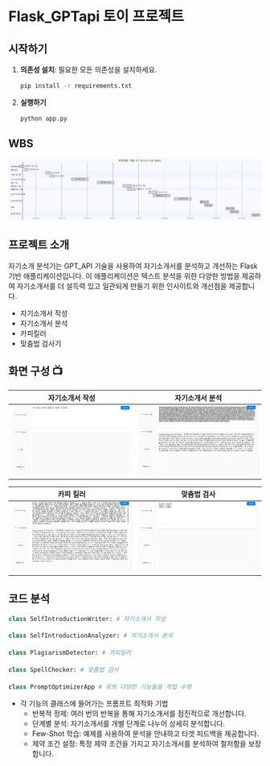 ﻿# Flask_GPTapi 토이 프로젝트


## 시작하기

1. **의존성 설치**: 필요한 모든 의존성을 설치하세요.
   ```bash
   pip install -r requirements.txt

   ```
2. **실행하기**
   ```bash
   python app.py
   ```

## WBS
![WBS](WBS.PNG)

## 프로젝트 소개
자기소개 분석기는 GPT_API 기술을 사용하여 자기소개서를 분석하고 개선하는 Flask 기반 애플리케이션입니다. 이 애플리케이션은 텍스트 분석을 위한 다양한 방법을 제공하여 자기소개서를 더 설득력 있고 일관되게 만들기 위한 인사이트와 개선점을 제공합니다.

- 자기소개서 작성
- 자기소개서 분석
- 카피킬러
- 맞춤법 검사기


 ## 화면 구성 📺

| 자기소개서 작성 | 자기소개서 분석  |
| --- | --- |
| ![alt text](<자기소개서 작성.gif>) | ![alt text](<자기소개서 분석.gif>) |

| 카피 킬러 | 맞춤법 검사 |
| --- | --- |
| ![alt text](<카피 킬러.gif>) | ![alt text](<맞춤법 검사.gif>) |

## 코드 분석
```python
class SelfIntroductionWriter: # 자기소개서 작성

class SelfIntroductionAnalyzer: # 자기소개서 분석

class PlagiarismDetector: # 카피킬러

class SpellChecker: # 맞춤법 검사

class PromptOptimizerApp # 위의 다양한 기능들을 작업 수행
```

- 각 기능의 클래스에 들어가는 프롬프트 최적화 기법
  - 반복적 정제: 여러 번의 반복을 통해 자기소개서를 점진적으로 개선합니다.
  - 단계별 분석: 자기소개서를 개별 단계로 나누어 상세히 분석합니다.
  - Few-Shot 학습: 예제를 사용하여 분석을 안내하고 타겟 피드백을 제공합니다.
  - 제약 조건 설정: 특정 제약 조건을 가지고 자기소개서를 분석하여 철저함을 보장합니다.